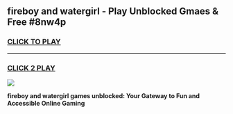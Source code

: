 
## fireboy and watergirl - Play Unblocked Gmaes & Free #8nw4p
<h3>
<a href="https://premium.freeplayer.one?title=fireboy_and_watergirl&ref=03M">CLICK TO PLAY</a></h3>
<hr>

<h3>
<a href="https://premium.freeplayer.one?title=fireboy_and_watergirl&ref=03M">CLICK 2 PLAY</a>
  
</h3>

<a href="https://premium.freeplayer.one?title=fireboy_and_watergirl&ref=03M"><img src="https://clearcache.store/games.png"></a>


**fireboy and watergirl games unblocked: Your Gateway to Fun and Accessible Online Gaming**
